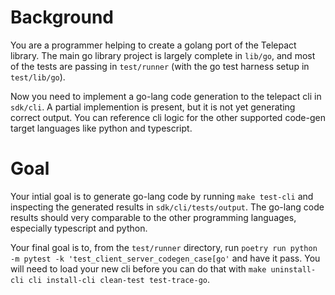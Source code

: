 # Background

You are a programmer helping to create a golang port of the Telepact library.
The main go library project is largely complete in `lib/go`, and most of the
tests are passing in `test/runner` (with the go test harness setup in `test/lib/go`).

Now you need to implement a go-lang code generation to the telepact cli in `sdk/cli`. A partial implemention is present, but it is not yet generating correct
output. You can reference cli logic for the other supported code-gen target languages like python and typescript.

# Goal

Your intial goal is to generate go-lang code by running `make test-cli` and inspecting the generated results in `sdk/cli/tests/output`. The go-lang code results should very comparable to the other programming languages, especially
typescript and python.

Your final goal is to, from the `test/runner` directory, run
`poetry run python -m pytest -k 'test_client_server_codegen_case[go'` and 
have it pass. You will need to load your new cli before you can do that
with `make uninstall-cli cli install-cli clean-test test-trace-go`.